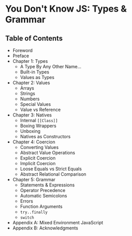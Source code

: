 # You Don't Know JS: Types & Grammar

## Table of Contents

* Foreword
* Preface
* Chapter 1: Types
  * A Type By Any Other Name...
  * Built-in Types
  * Values as Types
* Chapter 2: Values
  * Arrays
  * Strings
  * Numbers
  * Special Values
  * Value vs Reference
* Chapter 3: Natives
  * Internal `[[Class]]`
  * Boxing Wrappers
  * Unboxing
  * Natives as Constructors
* Chapter 4: Coercion
  * Converting Values
  * Abstract Value Operations
  * Explicit Coercion
  * Implicit Coercion
  * Loose Equals vs Strict Equals
  * Abstract Relational Comparison
* Chapter 5: Grammar
  * Statements & Expressions
  * Operator Precedence
  * Automatic Semicolons
  * Errors
  * Function Arguments
  * `try..finally`
  * `switch`
* Appendix A: Mixed Environment JavaScript
* Appendix B: Acknowledgments

